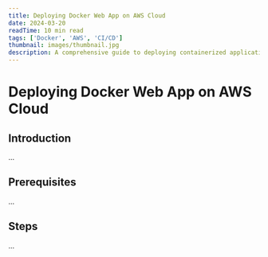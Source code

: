 ```yaml
---
title: Deploying Docker Web App on AWS Cloud
date: 2024-03-20
readTime: 10 min read
tags: ['Docker', 'AWS', 'CI/CD']
thumbnail: images/thumbnail.jpg
description: A comprehensive guide to deploying containerized applications on AWS Cloud.
---
```


# Deploying Docker Web App on AWS Cloud

## Introduction

...

## Prerequisites

...

## Steps

...